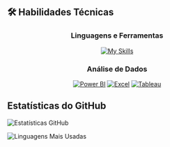 ## 🛠 Habilidades Técnicas

<div align="center">

### Linguagens e Ferramentas
[![My Skills](https://skillicons.dev/icons?i=python,sql,mysql,postgresql,git,github,vscode,linux,aws,azure,figma,html,css,tensorflow,sklearn,matlab&perline=8)](https://skillicons.dev)

### Análise de Dados
[![Power BI](https://img.shields.io/badge/Power_BI-F2C811?style=for-the-badge&logo=Power%20BI&logoColor=white)](https://powerbi.microsoft.com/)
[![Excel](https://img.shields.io/badge/Excel-217346?style=for-the-badge&logo=microsoft-excel&logoColor=white)](https://www.microsoft.com/pt-br/microsoft-365/excel)
[![Tableau](https://img.shields.io/badge/Tableau-E97627?style=for-the-badge&logo=Tableau&logoColor=white)](https://www.tableau.com/)

</div>

##  Estatísticas do GitHub


![Estatísticas GitHub](https://github-readme-stats.vercel.app/api?username=JonasCandid0&theme=algolia&show_icons=true&hide_border=true&count_private=true)

![Linguagens Mais Usadas](https://github-readme-stats.vercel.app/api/top-langs/?username=JonasCandid0&theme=algolia&layout=compact&hide_border=true)
